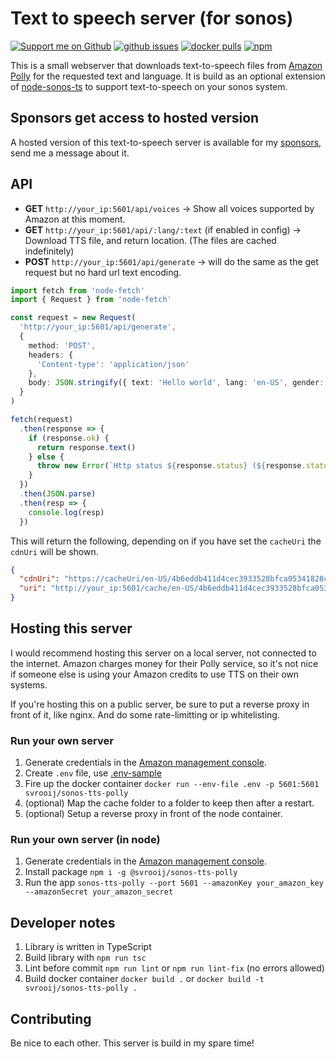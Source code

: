 # Text to speech server (for sonos)

[![Support me on Github][badge_sponsor]][link_sponsor]
[![github issues][badge_issues]](link_issues)
[![docker pulls][badge_docker]](link_docker)
[![npm][badge_npm]](link_npm)

This is a small webserver that downloads text-to-speech files from [Amazon Polly](https://aws.amazon.com/polly/) for the requested text and language. It is build as an optional extension of [node-sonos-ts](https://github.com/svrooij/node-sonos-ts) to support text-to-speech on your sonos system.

## Sponsors get access to hosted version

A hosted version of this text-to-speech server is available for my [sponsors](link_sponsors), send me a message about it.

## API

- **GET** `http://your_ip:5601/api/voices` -> Show all voices supported by Amazon at this moment.
- **GET** `http://your_ip:5601/api/:lang/:text` (if enabled in config) -> Download TTS file, and return location. (The files are cached indefinitely)
- **POST** `http://your_ip:5601/api/generate` -> will do the same as the get request but no hard url text encoding.

```TypeScript
import fetch from 'node-fetch'
import { Request } from 'node-fetch'

const request = new Request(
  'http://your_ip:5601/api/generate',
  {
    method: 'POST',
    headers: {
      'Content-type': 'application/json'
    },
    body: JSON.stringify({ text: 'Hello world', lang: 'en-US', gender: 'male' })
  }
)

fetch(request)
  .then(response => {
    if (response.ok) {
      return response.text()
    } else {
      throw new Error(`Http status ${response.status} (${response.statusText})`)
    }
  })
  .then(JSON.parse)
  .then(resp => {
    console.log(resp)
  })
```

This will return the following, depending on if you have set the `cacheUri` the `cdnUri` will be shown.

```JSON
{
  "cdnUri": "https://cacheUri/en-US/4b6eddb411d4cec3933528bfca05341828ca7593.mp3",
  "uri": "http://your_ip:5601/cache/en-US/4b6eddb411d4cec3933528bfca05341828ca7593.mp3"
}
```

## Hosting this server

I would recommend hosting this server on a local server, not connected to the internet. Amazon charges money for their Polly service, so it's not nice if someone else is using your Amazon credits to use TTS on their own systems.

If you're hosting this on a public server, be sure to put a reverse proxy in front of it, like nginx. And do some rate-limitting or ip whitelisting.

### Run your own server

1. Generate credentials in the [Amazon management console](https://console.aws.amazon.com/console/home).
2. Create `.env` file, use [.env-sample](./.env-sample)
3. Fire up the docker container `docker run --env-file .env -p 5601:5601 svrooij/sonos-tts-polly`
4. (optional) Map the cache folder to a folder to keep then after a restart.
5. (optional) Setup a reverse proxy in front of the node container.

### Run your own server (in node)

1. Generate credentials in the [Amazon management console](https://console.aws.amazon.com/console/home).
2. Install package `npm i -g @svrooij/sonos-tts-polly`
3. Run the app `sonos-tts-polly --port 5601 --amazonKey your_amazon_key --amazonSecret your_amazon_secret`

## Developer notes

1. Library is written in TypeScript
2. Build library with `npm run tsc`
3. Lint before commit `npm run lint` or `npm run lint-fix` (no errors allowed)
4. Build docker container `docker build .` or `docker build -t svrooij/sonos-tts-polly .`

## Contributing

Be nice to each other. This server is build in my spare time!

[badge_sponsor]: https://img.shields.io/badge/Sponsor-on%20Github-red
[badge_issues]: https://img.shields.io/github/issues/svrooij/node-sonos-tts-polly
[badge_npm]: https://img.shields.io/npm/v/@svrooij/sonos-tts-polly.svg?style=flat-square
[badge_docker]: https://img.shields.io/docker/pulls/svrooij/sonos-tts-polly
[link_sponsor]: https://github.com/sponsors/svrooij
[link_issues]: https://github.com/svrooij/node-sonos-tts-polly/issues
[link_npm]: https://www.npmjs.com/package/@svrooij/sonos-tts-polly
[link_docker]: https://hub.docker.com/r/svrooij/sonos-tts-polly